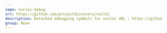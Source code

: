 ```yaml
---
name: nuclei-debug
url: https://github.com/projectdiscovery/nuclei
description: Detached debugging symbols for nuclei URL : https://github.
group: None
---
```

